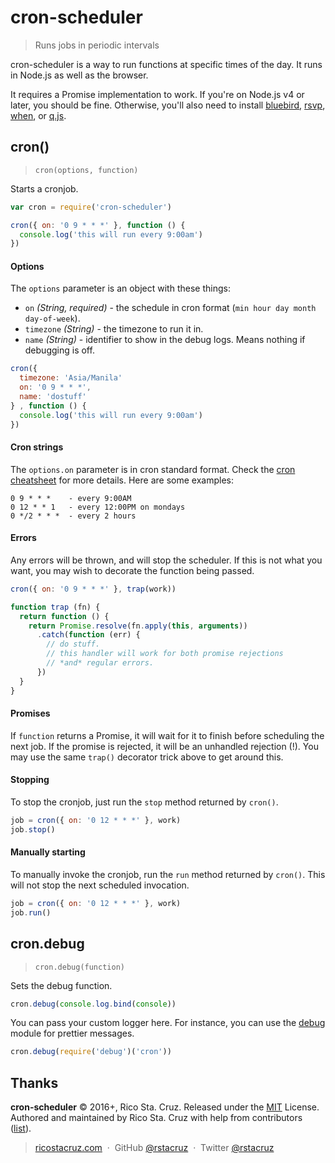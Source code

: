 # cron-scheduler

> Runs jobs in periodic intervals

cron-scheduler is a way to run functions at specific times of the day. It runs
in Node.js as well as the browser.

It requires a Promise implementation to work. If you're on Node.js v4 or
later, you should be fine. Otherwise, you'll also need to install
[bluebird], [rsvp], [when], or [q.js].

[bluebird]: https://github.com/petkaantonov/bluebird
[rsvp]: https://www.npmjs.com/package/rsvp
[q.js]: https://github.com/kriskowal/q
[when]: https://github.com/cujojs/when

## cron()
> `cron(options, function)`

Starts a cronjob.

```js
var cron = require('cron-scheduler')

cron({ on: '0 9 * * *' }, function () {
  console.log('this will run every 9:00am')
})
```

#### Options
The `options` parameter is an object with these things:

- `on` *(String, required)* - the schedule in cron format (`min hour day
  month day-of-week`).
- `timezone` *(String)* - the timezone to run it in.
- `name` *(String)* - identifier to show in the debug logs. Means nothing
  if debugging is off.

```js
cron({
  timezone: 'Asia/Manila'
  on: '0 9 * * *',
  name: 'dostuff'
} , function () {
  console.log('this will run every 9:00am')
})
```

#### Cron strings
The `options.on` parameter is in cron standard format. Check the [cron
cheatsheet](http://ricostacruz.com/cheatsheets/cron.html) for more details.
Here are some examples:

```
0 9 * * *    - every 9:00AM
0 12 * * 1   - every 12:00PM on mondays
0 */2 * * *  - every 2 hours
```

#### Errors
Any errors will be thrown, and will stop the scheduler. If this is not
what you want, you may wish to decorate the function being passed.

```js
cron({ on: '0 9 * * *' }, trap(work))

function trap (fn) {
  return function () {
    return Promise.resolve(fn.apply(this, arguments))
      .catch(function (err) {
        // do stuff.
        // this handler will work for both promise rejections
        // *and* regular errors.
      })
  }
}
```

#### Promises
If `function` returns a Promise, it will wait for it to finish before
scheduling the next job. If the promise is rejected, it will be an unhandled
rejection (!). You may use the same `trap()` decorator trick above to get
around this.

#### Stopping
To stop the cronjob, just run the `stop` method returned by `cron()`.

```js
job = cron({ on: '0 12 * * *' }, work)
job.stop()
```

#### Manually starting
To manually invoke the cronjob, run the `run` method returned  by `cron()`.
This will not stop the next scheduled invocation.

```js
job = cron({ on: '0 12 * * *' }, work)
job.run()
```

## cron.debug

> `cron.debug(function)`

Sets the debug function.

```js
cron.debug(console.log.bind(console))
```

You can pass your custom logger here. For instance, you can use the [debug][]
module for prettier messages.

```js
cron.debug(require('debug')('cron'))
```

[debug]: https://www.npmjs.com/package/debug

## Thanks

**cron-scheduler** © 2016+, Rico Sta. Cruz. Released under the [MIT] License.<br>
Authored and maintained by Rico Sta. Cruz with help from contributors ([list][contributors]).

> [ricostacruz.com](http://ricostacruz.com) &nbsp;&middot;&nbsp;
> GitHub [@rstacruz](https://github.com/rstacruz) &nbsp;&middot;&nbsp;
> Twitter [@rstacruz](https://twitter.com/rstacruz)

[MIT]: http://mit-license.org/
[contributors]: http://github.com/rstacruz/cron-scheduler/contributors
